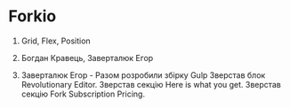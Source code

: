 # Forkio


1. Grid, Flex, Position



2. Богдан Кравець,
   Заверталюк Егор


3. Заверталюк Егор -
Разом розробили збірку Gulp 
Зверстав блок Revolutionary Editor. 
Зверстав секцію Here is what you get.
Зверстав секцію Fork Subscription Pricing. 